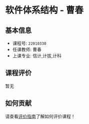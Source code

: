 # 软件体系结构 - 曹春

## 基本信息

- 课程号: `22010330`
- 任课教师: 曹春
- 上课专业: 信计,计拔,计科

## 课程评价

暂无

## 如何贡献

请查看[评价指南](../how-to-comment.md)了解如何评价课程！
